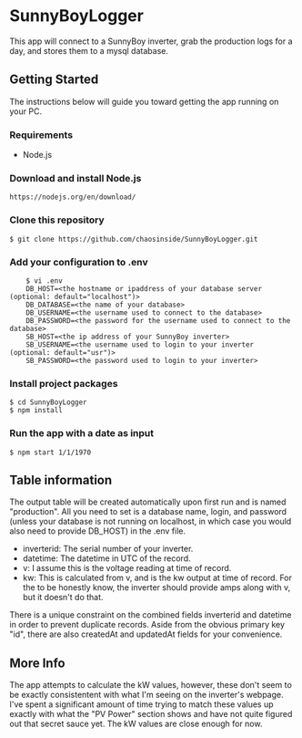 # SunnyBoyLogger
This app will connect to a SunnyBoy inverter, grab the production logs for a day, and stores them to a mysql database.

## Getting Started
The instructions below will guide you toward getting the app running on your PC.

### Requirements
*  Node.js

### Download and install Node.js
    https://nodejs.org/en/download/

### Clone this repository
    $ git clone https://github.com/chaosinside/SunnyBoyLogger.git

### Add your configuration to .env
		$ vi .env
		DB_HOST=<the hostname or ipaddress of your database server (optional: default="localhost")>
		DB_DATABASE=<the name of your database>
		DB_USERNAME=<the username used to connect to the database>
		DB_PASSWORD=<the password for the username used to connect to the database>
		SB_HOST=<the ip address of your SunnyBoy inverter>
		SB_USERNAME=<the username used to login to your inverter (optional: default="usr")>
		SB_PASSWORD=<the password used to login to your inverter>

### Install project packages
    $ cd SunnyBoyLogger
    $ npm install

### Run the app with a date as input
    $ npm start 1/1/1970

## Table information
The output table will be created automatically upon first run and is named "production". All you need to set is a database name, login, and password (unless your database is not running on localhost, in which case you would also need to provide DB_HOST) in the .env file.

* inverterid: The serial number of your inverter.
* datetime: The datetime in UTC of the record.
* v: I assume this is the voltage reading at time of record.
* kw: This is calculated from v, and is the kw output at time of record. For the to be honestly know, the inverter should provide amps along with v, but it doesn't do that.

There is a unique constraint on the combined fields inverterid and datetime in order to prevent duplicate records. Aside from the obvious primary key "id", there are also createdAt and updatedAt fields for your convenience.

## More Info
The app attempts to calculate the kW values, however, these don't seem to be exactly consistentent with what I'm seeing on the inverter's webpage. I've spent a significant amount of time trying to match these values up exactly with what the "PV Power" section shows and have not quite figured out that secret sauce yet. The kW values are close enough for now.